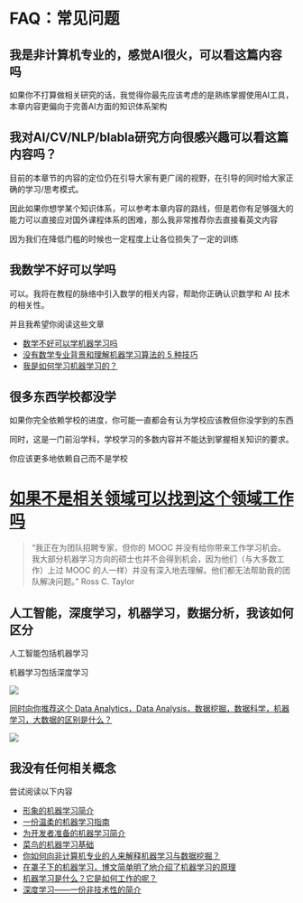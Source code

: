 # FAQ：常见问题

## 我是非计算机专业的，感觉AI很火，可以看这篇内容吗

如果你不打算做相关研究的话，我觉得你最先应该考虑的是熟练掌握使用AI工具，本章内容更偏向于完善AI方面的知识体系架构

## 我对AI/CV/NLP/blabla研究方向很感兴趣可以看这篇内容吗？

目前的本章节的内容的定位仍在引导大家有更广阔的视野，在引导的同时给大家正确的学习/思考模式。

因此如果你想学某个知识体系，可以参考本章内容的路线，但是若你有足够强大的能力可以直接应对国外课程体系的困难，那么我非常推荐你去直接看英文内容

因为我们在降低门槛的时候也一定程度上让各位损失了一定的训练

## 我数学不好可以学吗

可以。我将在教程的脉络中引入数学的相关内容，帮助你正确认识数学和 AI 技术的相关性。

并且我希望你阅读这些文章

- [数学不好可以学机器学习吗](https://machinelearningmastery.com/what-if-im-not-good-at-mathematics/)
- [没有数学专业背景和理解机器学习算法的 5 种技巧](http://machinelearningmastery.com/techniques-to-understand-machine-learning-algorithms-without-the-background-in-mathematics/)
- [我是如何学习机器学习的？](https://www.quora.com/Machine-Learning/How-do-I-learn-machine-learning-1)

## 很多东西学校都没学

如果你完全依赖学校的进度，你可能一直都会有认为学校应该教但你没学到的东西

同时，这是一门前沿学科，学校学习的多数内容并不能达到掌握相关知识的要求。

你应该更多地依赖自己而不是学校


# [如果不是相关领域可以找到这个领域工作吗](https://www.quora.com/How-do-I-get-a-job-in-Machine-Learning-as-a-software-programmer-who-self-studies-Machine-Learning-but-never-has-a-chance-to-use-it-at-work)

> “我正在为团队招聘专家，但你的 MOOC 并没有给你带来工作学习机会。我大部分机器学习方向的硕士也并不会得到机会，因为他们（与大多数工作）上过 MOOC 的人一样）并没有深入地去理解。他们都无法帮助我的团队解决问题。” Ross C. Taylor

## 人工智能，深度学习，机器学习，数据分析，我该如何区分

人工智能包括机器学习

机器学习包括深度学习

![](https://hdu-cs-wiki.oss-cn-hangzhou.aliyuncs.com/boxcnBP4QHAJnXrNfOiK8hp6LIc.png)

[同时向你推荐这个 Data Analytics，Data Analysis，数据挖掘，数据科学，机器学习，大数据的区别是什么？](https://www.quora.com/What-is-the-difference-between-Data-Analytics-Data-Analysis-Data-Mining-Data-Science-Machine-Learning-and-Big-Data-1)

![](https://hdu-cs-wiki.oss-cn-hangzhou.aliyuncs.com/boxcnxPsUwwhcCC0zBerZ2s88ld.png)

## 我没有任何相关概念

尝试阅读以下内容

- [形象的机器学习简介](http://www.r2d3.us/visual-intro-to-machine-learning-part-1/)
- [一份温柔的机器学习指南](https://blog.monkeylearn.com/a-gentle-guide-to-machine-learning/)
- [为开发者准备的机器学习简介](http://blog.algorithmia.com/introduction-machine-learning-developers/)
- [菜鸟的机器学习基础](https://www.analyticsvidhya.com/blog/2015/06/machine-learning-basics/)
- [你如何向非计算机专业的人来解释机器学习与数据挖掘？](https://www.quora.com/How-do-you-explain-Machine-Learning-and-Data-Mining-to-non-Computer-Science-people)
- [在罩子下的机器学习，博文简单明了地介绍了机器学习的原理](https://georgemdallas.wordpress.com/2013/06/11/big-data-data-mining-and-machine-learning-under-the-hood/)
- [机器学习是什么？它是如何工作的呢？](https://www.youtube.com/watch?v=elojMnjn4kk&list=PL5-da3qGB5ICeMbQuqbbCOQWcS6OYBr5A&index=1)
- [深度学习——一份非技术性的简介](http://www.slideshare.net/AlfredPong1/deep-learning-a-nontechnical-introduction-69385936)


